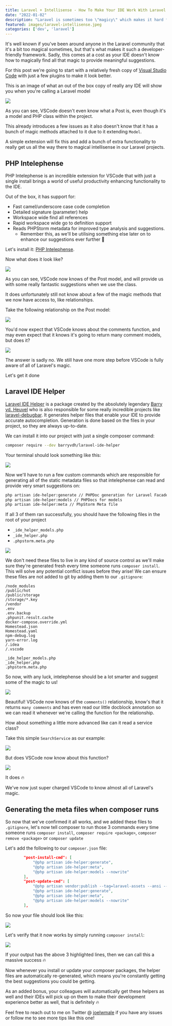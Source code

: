 ```yaml
---
title: Laravel + Intellisense - How To Make Your IDE Work With Laravel
date: "2022-01-02"
description: "Laravel is sometimes too \"magicy\" which makes it hard for IDEs to understand. Let's see how we can fix that by installing an extension, and a composer package to your projects!"
featured: images/laravel-intellisense.jpeg
categories: ['dev', 'laravel']
---
```


It's well known if you've been around anyone in the Laravel community that it's a bit too magical sometimes, but that's what makes it such a developer-friendly framework. Sadly, this comes at a cost as your IDE doesn't know how to magically find all that magic to provide meaningful suggestions.

For this post we're going to start with a relatively fresh copy of [Visual Studio Code](https://code.visualstudio.com/) with just a few plugins to make it look better.

This is an image of what an out of the box copy of really any IDE will show you when you're calling a Laravel model

![](images/image_1.png)

As you can see, VSCode doesn't even know what a Post is, even though it's a model and PHP class within the project.

This already introduces a few issues as it also doesn't know that it has a bunch of magic methods attached to it due to it extending `Model`.

A simple extension will fix this and add a bunch of extra functionality to really get us all the way there to magical intellisense in our Laravel projects.

## PHP Intelephense

PHP Intelephense is an incredible extension for VSCode that with just a single install brings a world of useful productivity enhancing functionality to the IDE.

Out of the box, it has support for:

- Fast camel/underscore case code completion
- Detailed signature (parameter) help
- Workspace wide find all references
- Rapid workspace wide go to definition support
- Reads PHPStorm metadata for improved type analysis and suggestions.
    - Remember this, as we'll be utilising something else later on to enhance our suggestions ever further 🙂

Let's install it: [PHP Intelephense](https://marketplace.visualstudio.com/items?itemName=bmewburn.vscode-intelephense-client).

Now what does it look like?

![](images/image_2.png)

As you can see, VSCode now knows of the Post model, and will provide us with some really fantastic suggestions when we use the class.

It does unfortunately still not know about a few of the magic methods that we now have access to, like relationships.

Take the following relationship on the Post model:

![](images/image_3.png)

You'd now expect that VSCode knows about the comments function, and may even expect that it knows it's going to return many comment models, but does it?

![](images/image_4.png)

The answer is sadly no. We still have one more step before VSCode is fully aware of all of Laravel's magic.

Let's get it done

## Laravel IDE Helper

[Laravel IDE Helper](https://github.com/barryvdh/laravel-ide-helper) is a package created by the absolutely legendary [Barry vd. Heuvel](https://github.com/barryvdh) who is also responsible for some really incredible projects like [laravel-debugbar](https://github.com/barryvdh/laravel-debugbar). It generates helper files that enable your IDE to provide accurate autocompletion. Generation is done based on the files in your project, so they are always up-to-date.

We can install it into our project with just a single composer command:

```bash
composer require --dev barryvdh/laravel-ide-helper
```

Your terminal should look something like this:

![](images/image_5.png)

Now we'll have to run a few custom commands which are responsible for generating all of the static metadata files so that intelephense can read and provide very smart suggestions on:

```bash
php artisan ide-helper:generate // PHPDoc generation for Laravel Facades
php artisan ide-helper:models // PHPDocs for models
php artisan ide-helper:meta // PhpStorm Meta file
```

If all 3 of them ran successfully, you should have the following files in the root of your project

- `_ide_helper_models.php`
- `_ide_helper.php`
- `.phpstorm.meta.php`

![](images/image_6.png)

We don't need these files to live in any kind of source control as we'll make sure they're generated fresh every time someone runs `composer install`. This will solve any potential conflict issues before they arise! We can ensure these files are not added to git by adding them to our `.gitignore`:

```bash:title=.gitignore
/node_modules
/public/hot
/public/storage
/storage/*.key
/vendor
.env
.env.backup
.phpunit.result.cache
docker-compose.override.yml
Homestead.json
Homestead.yaml
npm-debug.log
yarn-error.log
/.idea
/.vscode

_ide_helper_models.php
_ide_helper.php
.phpstorm.meta.php
```

So now, with any luck, intelephense should be a lot smarter and suggest some of the magic to us!

![](images/image_7.png)

Beautiful! VSCode now knows of the `comments()` relationship, know's that it returns `many comments` and has even read our little docblock annotation so we can read it whenever we're calling the function for the relationship.

How about something a little more advanced like can it read a service class?

Take this simple `SearchService` as our example:

![](images/image_8.png)

But does VSCode now know about this function?

![](images/image_9.png)

It does 🔥

We've now just super charged VSCode to know almost all of Laravel's magic.

## Generating the meta files when composer runs

So now that we've confirmed it all works, and we added these files to `.gitignore`, let's now tell composer to run those 3 commands every time someone runs `composer install`, `composer require <package>`, `composer remove <package>` or `composer update`

Let's add the following to our `composer.json` file:

```json:title=composer.json
        "post-install-cmd": [
            "@php artisan ide-helper:generate",
            "@php artisan ide-helper:meta",
            "@php artisan ide-helper:models --nowrite"
        ],
        "post-update-cmd": [
            "@php artisan vendor:publish --tag=laravel-assets --ansi --force",
            "@php artisan ide-helper:generate",
            "@php artisan ide-helper:meta",
            "@php artisan ide-helper:models --nowrite"
        ],
```

So now your file should look like this:

![](images/image_10.png)

Let's verify that it now works by simply running `composer install`:

![](images/image_11.png)

If your output has the above 3 highlighted lines, then we can call this a massive success 🔥

Now whenever you install or update your composer packages, the helper files are automatically re-generated, which means you're constantly getting the best suggestions you could be getting.

As an added bonus, your colleagues will automatically get these helpers as well and their IDEs will pick up on them to make their development experience better as well, that is definitely 🔥

Feel free to reach out to me on Twitter @ [joelwmale](https://twitter.com/joelwmale) if you have any issues or follow me to see more tips like this one!